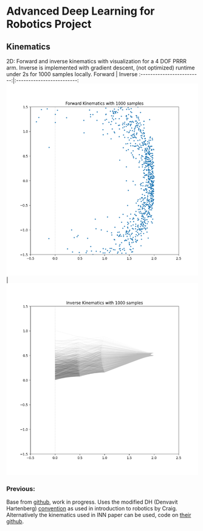 # Advanced Deep Learning for Robotics Project

## Kinematics
2D: Forward and inverse kinematics with visualization for a 4 DOF PRRR arm. Inverse is implemented with gradient descent, (not optimized) runtime under 2s for 1000 samples locally.
Forward             |  Inverse
:-------------------------:|:-------------------------:
![](img/forward.png)  |  ![](img/inverse.png)


### Previous:

Base from [github](https://github.com/Kartik17/Robotic_Arm), work in progress. Uses the modified DH (Denvavit Hartenberg) [convention](http://www-scf.usc.edu/~csci545/slides/Lect5_Forward-InverseKinematicsII_Short.pdf) as used in introduction to robotics by Craig. Alternatively the kinematics used in INN paper can be used, code on [their github](https://github.com/VLL-HD/inn_toy_data/blob/master/kinematics.py).